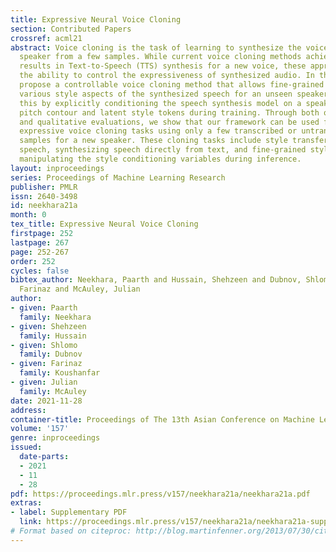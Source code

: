 ```yaml
---
title: Expressive Neural Voice Cloning
section: Contributed Papers
crossref: acml21
abstract: Voice cloning is the task of learning to synthesize the voice of an unseen
  speaker from a few samples. While current voice cloning methods achieve promising
  results in Text-to-Speech (TTS) synthesis for a new voice, these approaches lack
  the ability to control the expressiveness of synthesized audio. In this work, we
  propose a controllable voice cloning method that allows fine-grained control over
  various style aspects of the synthesized speech for an unseen speaker. We achieve
  this by explicitly conditioning the speech synthesis model on a speaker encoding,
  pitch contour and latent style tokens during training. Through both quantitative
  and qualitative evaluations, we show that our framework can be used for various
  expressive voice cloning tasks using only a few transcribed or untranscribed speech
  samples for a new speaker. These cloning tasks include style transfer from a reference
  speech, synthesizing speech directly from text, and fine-grained style control by
  manipulating the style conditioning variables during inference.
layout: inproceedings
series: Proceedings of Machine Learning Research
publisher: PMLR
issn: 2640-3498
id: neekhara21a
month: 0
tex_title: Expressive Neural Voice Cloning
firstpage: 252
lastpage: 267
page: 252-267
order: 252
cycles: false
bibtex_author: Neekhara, Paarth and Hussain, Shehzeen and Dubnov, Shlomo and Koushanfar,
  Farinaz and McAuley, Julian
author:
- given: Paarth
  family: Neekhara
- given: Shehzeen
  family: Hussain
- given: Shlomo
  family: Dubnov
- given: Farinaz
  family: Koushanfar
- given: Julian
  family: McAuley
date: 2021-11-28
address:
container-title: Proceedings of The 13th Asian Conference on Machine Learning
volume: '157'
genre: inproceedings
issued:
  date-parts:
  - 2021
  - 11
  - 28
pdf: https://proceedings.mlr.press/v157/neekhara21a/neekhara21a.pdf
extras:
- label: Supplementary PDF
  link: https://proceedings.mlr.press/v157/neekhara21a/neekhara21a-supp.pdf
# Format based on citeproc: http://blog.martinfenner.org/2013/07/30/citeproc-yaml-for-bibliographies/
---
```

